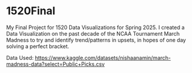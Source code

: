 # 1520Final

My Final Project for 1520 Data Visualizations for Spring 2025. I created a Data Visualization on the past decade of the NCAA Tournament March Madness to try and identify trend/patterns in upsets, in hopes of one
day solving a perfect bracket.

Data Used: https://www.kaggle.com/datasets/nishaanamin/march-madness-data?select=Public+Picks.csv
